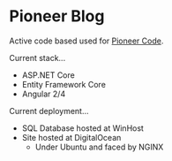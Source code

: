 # Pioneer Blog

Active code based used for [Pioneer Code](http://pioneercode).

Current stack...
- ASP.NET Core
- Entity Framework Core
- Angular 2/4

Current deployment...
- SQL Database hosted at WinHost
- Site hosted at DigitalOcean
  - Under Ubuntu and faced by NGINX